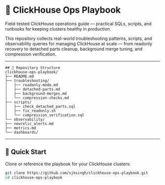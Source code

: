 # 🧰 ClickHouse Ops Playbook

Field-tested ClickHouse operations guide — practical SQLs, scripts, and runbooks for keeping clusters healthy in production.

This repository collects real-world troubleshooting patterns, scripts, and observability queries for managing ClickHouse at scale — from readonly recovery to detached parts cleanup, background merge tuning, and compression verification.

---
```
## 📁 Repository Structure
clickhouse-ops-playbook/
├── README.md
├── troubleshooting/
│   ├── readonly-mode.md
│   ├── detached-parts.md
│   ├── background-merges.md
│   └── compression-checks.md
├── scripts/
│   ├── check_detached_parts.sql
│   ├── fix_readonly.sh
│   └── compression_verification.sql
└── observability/
├── newrelic_alerts.md
├── metrics.md
└── dashboards/
```
---

## 🚀 Quick Start

Clone or reference the playbook for your ClickHouse clusters:

```bash
git clone https://github.com/sjksingh/clickhouse-ops-playbook.git
cd clickhouse-ops-playbook
